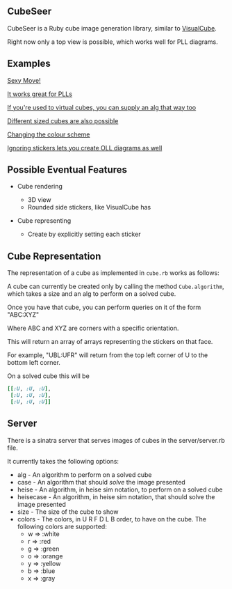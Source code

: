 CubeSeer
--------

CubeSeer is a Ruby cube image generation library,
similar to [VisualCube](http://cube.crider.co.uk/visualcube.php).

Right now only a top view is possible,
which works well for PLL diagrams.

Examples
--------

[Sexy Move!](http://cubeseer.herokuapp.com/cube?alg=RUR'U')

[It works great for PLLs](http://cubeseer.herokuapp.com/cube?case=RUR'U'R'FR2U'R'U'RUR'F')

[If you're used to virtual cubes, you can supply an alg that way too](http://cubeseer.herokuapp.com/cube?heise=kjejjifdkjejjifd)

[Different sized cubes are also possible](http://cubeseer.herokuapp.com/cube?size=4&alg=RwU2xRwU2RwU2Rw'U2LwU2Rw'U2RwU2Rw'U2Rw')

[Changing the colour scheme](http://cubeseer.herokuapp.com/cube?colors=wrgboy&heisecase=kufkufkufkuffkufkufkufku)

[Ignoring stickers lets you create OLL diagrams as well](http://cubeseer.herokuapp.com/cube?colors=yxxxxx&heisecase=hkhiifkfijkgg)

Possible Eventual Features
--------------------------

* Cube rendering
  * 3D view
  * Rounded side stickers, like VisualCube has

* Cube representing
  * Create by explicitly setting each sticker

Cube Representation
-------------------

The representation of a cube as implemented in `cube.rb` works as follows:

A cube can currently be created only by calling the method `Cube.algorithm`,
which takes a size and an alg to perform on a solved cube.

Once you have that cube,
you can perform queries on it of the form "ABC:XYZ"

Where ABC and XYZ are corners with a specific orientation.

This will return an array of arrays representing the stickers on that face.

For example, "UBL:UFR" will return from the top left corner of U to the bottom left corner.

On a solved cube this will be

```ruby
[[:U, :U, :U],
 [:U, :U, :U],
 [:U, :U, :U]]   
```

Server
------

There is a sinatra server that serves images of cubes in the server/server.rb file.

It currently takes the following options:

* alg - An algorithm to perform on a solved cube
* case - An algorithm that should _solve_ the image presented
* heise - An algorithm, in heise sim notation, to perform on a solved cube
* heisecase - An algorithm, in heise sim notation, that should solve the image presented
* size - The size of the cube to show
* colors - The colors, in U R F D L B order, to have on the cube. The following colors are supported:
  * w => :white
  * r => :red
  * g => :green
  * o => :orange
  * y => :yellow
  * b => :blue
  * x => :gray
